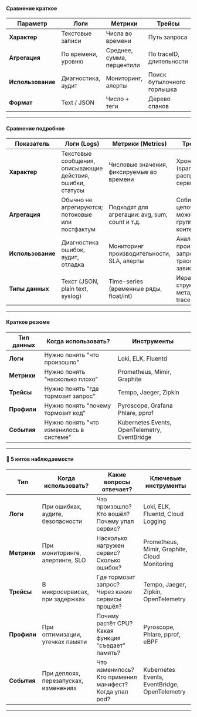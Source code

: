 #### Сравнение краткое

|Параметр|**Логи**|**Метрики**|**Трейсы**|**Профили**|**События**|
|---|---|---|---|---|---|
|**Характер**|Текстовые записи|Числа во времени|Путь запроса|Профиль ресурсов|Изменение состояния|
|**Агрегация**|По времени, уровню|Среднее, сумма, перцентили|По traceID, длительности|По стеку вызовов|По типу, источнику|
|**Использование**|Диагностика, аудит|Мониторинг, алерты|Поиск бутылочного горлышка|Оптимизация кода|Отслеживание изменений|
|**Формат**|Text / JSON|Число + теги|Дерево спанов|Call stack|JSON с тип|

---
#### Сравнение подробное

|Показатель|**Логи (Logs)**|**Метрики (Metrics)**|**Трейсы (Traces)**|**Профили (Profiles)**|**События (Events)**|
|---|---|---|---|---|---|
|**Характер**|Текстовые сообщения, описывающие действия, ошибки, статусы|Числовые значения, фиксируемые во времени|Хронология вызовов (span'ы), распределённых по сервисам|Статистика по ресурсам внутри приложения (CPU, память и т.д.)|Одноразовые факты или изменения состояния|
|**Агрегация**|Обычно не агрегируются; потоковые или постфактум|Подходят для агрегации: avg, sum, count и т.д.|Собираются в цепочки (traces), можно группировать по контексту|Обычно агрегируются по времени или ресурсам|Можно группировать по типу или источнику|
|**Использование**|Диагностика ошибок, аудит, отладка|Мониторинг производительности, SLA, алерты|Анализ производительности запросов, трассировка зависимостей|Оптимизация использования ресурсов, производительность|Управление состоянием, реакция на бизнес-события|
|**Типы данных**|Текст (JSON, plain text, syslog)|Time-series (временные ряды, float/int)|Иерархические структуры с метаданными (span, traceId)|Сэмплированные временные ряды, статистические сводки|Структурированные данные (JSON, XML, CloudEvent)|

---
#### Краткое резюме

|Тип данных|Когда использовать?|Инструменты|
|---|---|---|
|**Логи**|Нужно понять "что произошло"|Loki, ELK, Fluentd|
|**Метрики**|Нужно понять "насколько плохо"|Prometheus, Mimir, Graphite|
|**Трейсы**|Нужно понять "где тормозит запрос"|Tempo, Jaeger, Zipkin|
|**Профили**| Нужно понять "почему тормозит код"      | Pyroscope, Grafana Phlare, pprof              |
|**События**| Нужно понять "что изменилось в системе" | Kubernetes Events, OpenTelemetry, EventBridge |

---
#### 🧩 5 китов наблюдаемости

|Тип|**Когда использовать?**|**Какие вопросы отвечает?**|**Ключевые инструменты**|
|---|---|---|---|
|**Логи**|При ошибках, аудите, безопасности|Что произошло? Кто вошёл? Почему упал сервис?|Loki, ELK, Fluentd, Cloud Logging|
|**Метрики**|При мониторинге, алертинге, SLO|Насколько нагружен сервис? Сколько ошибок?|Prometheus, Mimir, Graphite, Cloud Monitoring|
|**Трейсы**|В микросервисах, при задержках|Где тормозит запрос? Через какие сервисы прошёл?|Tempo, Jaeger, Zipkin, OpenTelemetry|
|**Профили**|При оптимизации, утечках памяти|Почему растёт CPU? Какая функция "съедает" память?|Pyroscope, Phlare, pprof, eBPF|
|**События**|При деплоях, перезапусках, изменениях|Что изменилось? Кто применил манифест? Когда упал pod?|Kubernetes Events, EventBridge, OpenTelemetry

---
